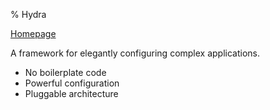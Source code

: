 % Hydra

[Homepage](https://hydra.cc)

A framework for elegantly configuring complex applications.

- No boilerplate code
- Powerful configuration
- Pluggable architecture